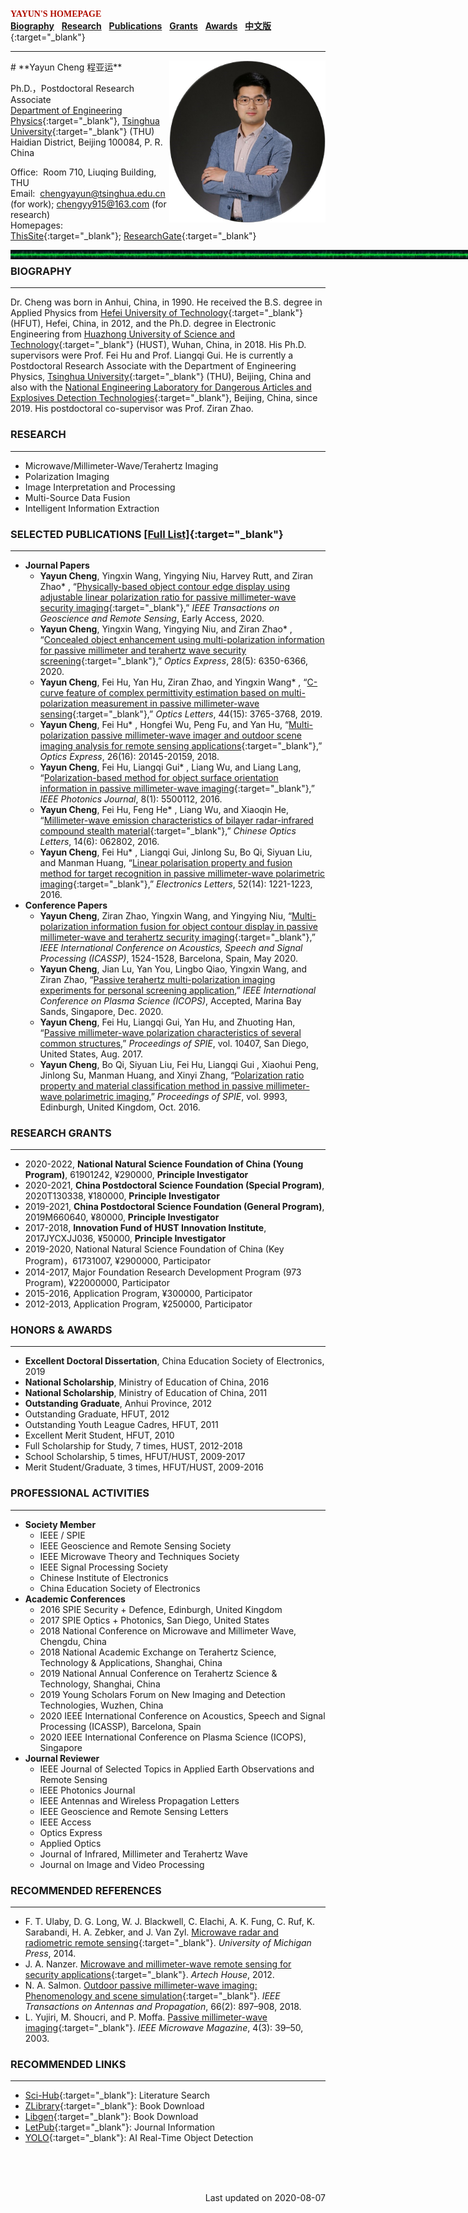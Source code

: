 **<font face="Comic Sans MS" color=Bule>YAYUN'S HOMEPAGE</font>** &nbsp;&nbsp; &nbsp;&nbsp;&nbsp;&nbsp;&nbsp;&nbsp;&nbsp;&nbsp;&nbsp;&nbsp;&nbsp;&nbsp;&nbsp;&nbsp;&nbsp;&nbsp;&nbsp; &nbsp;&nbsp;&nbsp;&nbsp;&nbsp;&nbsp;&nbsp;&nbsp;&nbsp;&nbsp;&nbsp;&nbsp;&nbsp;&nbsp;&nbsp;&nbsp;&nbsp;&nbsp;&nbsp;&nbsp;&nbsp;&nbsp;&nbsp;&nbsp;&nbsp;&nbsp;&nbsp;&nbsp;&nbsp;&nbsp;&nbsp;&nbsp;&nbsp;&nbsp;&nbsp;&nbsp;&nbsp;&nbsp;&nbsp;&nbsp;&nbsp;&nbsp;&nbsp;&nbsp;&nbsp;&nbsp;&nbsp;&nbsp;&nbsp;&nbsp;&nbsp;&nbsp;&nbsp;&nbsp;&nbsp;&nbsp;&nbsp;&nbsp; [**Biography**](#Biography)  &nbsp; [**Research**](#Research) &nbsp; [**Publications**](#Publications) &nbsp; [**Grants**](#Grants) &nbsp; [**Awards**](#Awards) &nbsp; [**中文版**](ChineseVersion.md){:target="_blank"} <span id="Top"> </span>

---
<img src='/PhotoLife.jpg' align='right' style=' width:250px'/>
# **Yayun Cheng 程亚运**

Ph.D.，Postdoctoral Research Associate  
[Department of Engineering Physics](http://www.ep.tsinghua.edu.cn/){:target="_blank"}, [Tsinghua University](http://www.tsinghua.edu.cn/){:target="_blank"} (THU)  
Haidian District, Beijing 100084, P. R. China  

Office:&nbsp; Room 710, Liuqing Building, THU  
Email:&nbsp; chengyayun@tsinghua.edu.cn (for work); chengyy915@163.com (for research)  
Homepages:&nbsp; [ThisSite](http://www.chengyayun.cn){:target="_blank"}; [ResearchGate](http://www.researchgate.net/profile/Yayun_Cheng){:target="_blank"}

<img style="position:absolute;margin-right:0px" src="/EMW-G.jpg" width="1088px" height="15" alt="Photo">

---

### **BIOGRAPHY** <span id="Biography"> </span>
---
Dr. Cheng was born in Anhui, China, in 1990. He received the B.S. degree in Applied Physics from [Hefei University of Technology](http://www.hfut.edu.cn/){:target="_blank"} (HFUT), Hefei, China, in 2012, and the Ph.D. degree in Electronic Engineering from [Huazhong University of Science and Technology](http://www.hust.edu.cn){:target="_blank"} (HUST), Wuhan, China, in 2018. His Ph.D. supervisors were Prof. Fei Hu and Prof. Liangqi Gui. He is currently a Postdoctoral Research Associate with the Department of Engineering Physics, [Tsinghua University](http://www.tsinghua.edu.cn/){:target="_blank"} (THU), Beijing, China and also with the [National Engineering Laboratory for Dangerous Articles and Explosives Detection Technologies](http://www.ep.tsinghua.edu.cn/column/21.html){:target="_blank"}, Beijing, China, since 2019. His postdoctoral co-supervisor was Prof. Ziran Zhao.


### **RESEARCH** <span id="Research"> </span>
---
   - Microwave/Millimeter-Wave/Terahertz Imaging  
   - Polarization Imaging  
   - Image Interpretation and Processing  
   - Multi-Source Data Fusion 
   - Intelligent Information Extraction


### **SELECTED PUBLICATIONS** [[Full List]](Publications.md){:target="_blank"} <span id="Publications"> </span>
---
- **Journal Papers** 
   - **Yayun Cheng**, Yingxin Wang, Yingying Niu, Harvey Rutt, and Ziran Zhao* , “[Physically-based object contour edge display using adjustable linear polarization ratio for passive millimeter-wave security imaging](http://www.doi.org/10.1109/TGRS.2020.3011179){:target="_blank"},” *IEEE Transactions on Geoscience and Remote Sensing*, Early Access, 2020.
   - **Yayun Cheng**, Yingxin Wang, Yingying Niu, and Ziran Zhao* , “[Concealed object enhancement using multi-polarization information for passive millimeter and terahertz wave security screening](https://doi.org/10.1364/OE.384029){:target="_blank"},” *Optics Express*, 28(5): 6350-6366, 2020.
   - **Yayun Cheng**, Fei Hu, Yan Hu, Ziran Zhao, and Yingxin Wang* , “[C-curve feature of complex permittivity estimation based on multi-polarization measurement in passive millimeter-wave sensing](https://doi.org/10.1364/OL.44.003765){:target="_blank"},” *Optics Letters*, 44(15): 3765-3768, 2019.
   - **Yayun Cheng**, Fei Hu* , Hongfei Wu, Peng Fu, and Yan Hu, “[Multi-polarization passive millimeter-wave imager and outdoor scene imaging analysis for remote sensing applications](https://doi.org/10.1364/OE.26.020145){:target="_blank"},” *Optics Express*, 26(16): 20145-20159, 2018.
   - **Yayun Cheng**, Fei Hu, Liangqi Gui* , Liang Wu, and Liang Lang, “[Polarization-based method for object surface orientation information in passive millimeter-wave imaging](https://doi.org/10.1109/JPHOT.2015.2507359){:target="_blank"},” *IEEE Photonics Journal*, 8(1): 5500112, 2016.
   - **Yayun Cheng**, Fei Hu, Feng He* , Liang Wu, and Xiaoqin He, “[Millimeter-wave emission characteristics of bilayer radar-infrared compound stealth material](https://doi.org/10.3788/col201614.062802){:target="_blank"},” *Chinese Optics Letters*, 14(6): 062802, 2016.
   - **Yayun Cheng**, Fei Hu* , Liangqi Gui, Jinlong Su, Bo Qi, Siyuan Liu, and Manman Huang, “[Linear polarisation property and fusion method for target recognition in passive millimeter-wave polarimetric imaging](https://doi.org/10.1049/el.2016.0681){:target="_blank"},” *Electronics Letters*, 52(14): 1221-1223, 2016.
- **Conference Papers** 
   - **Yayun Cheng**, Ziran Zhao, Yingxin Wang, and Yingying Niu, “[Multi-polarization information fusion for object contour display in passive millimeter-wave and terahertz security imaging](https://doi.org/10.1109/ICASSP40776.2020.9054207){:target="_blank"},” *IEEE International Conference on Acoustics, Speech and Signal Processing (ICASSP)*, 1524-1528, Barcelona, Spain, May 2020.
   - **Yayun Cheng**, Jian Lu, Yan You, Lingbo Qiao, Yingxin Wang, and Ziran Zhao, “[Passive terahertz multi-polarization imaging experiments for personal screening application](),” *IEEE International Conference on Plasma Science (ICOPS)*, Accepted, Marina Bay Sands, Singapore, Dec. 2020.
   - **Yayun Cheng**, Fei Hu, Liangqi Gui, Yan Hu, and Zhuoting Han, “[Passive millimeter-wave polarization characteristics of several common structures](https://doi.org/10.1117/12.2270947),” *Proceedings of SPIE*, vol. 10407, San Diego, United States, Aug. 2017.
   - **Yayun Cheng**, Bo Qi, Siyuan Liu, Fei Hu, Liangqi Gui , Xiaohui Peng, Jinlong Su, Manman Huang, and Xinyi Zhang, “[Polarization ratio property and material classification method in passive millimeter-wave polarimetric imaging](https://doi.org/10.1117/12.2239946),” *Proceedings of SPIE*, vol. 9993, Edinburgh, United Kingdom, Oct. 2016.


### **RESEARCH GRANTS** <span id="Grants"> </span>
---
- 2020-2022, **National Natural Science Foundation of China (Young Program)**, 61901242, ¥290000, **Principle Investigator**
- 2020-2021, **China Postdoctoral Science Foundation (Special Program)**, 2020T130338, ¥180000, **Principle Investigator**
- 2019-2021, **China Postdoctoral Science Foundation (General Program)**, 2019M660640, ¥80000, **Principle Investigator**
- 2017-2018, **Innovation Fund of HUST Innovation Institute**, 2017JYCXJJ036, ¥50000, **Principle Investigator**
- 2019-2020, National Natural Science Foundation of China (Key Program)，61731007, ¥2900000, Participator
- 2014-2017, Major Foundation Research Development Program (973 Program), ¥22000000, Participator
- 2015-2016, Application Program, ¥300000, Participator
- 2012-2013, Application Program, ¥250000, Participator


### **HONORS & AWARDS** <span id="Awards"> </span>
---
- **Excellent Doctoral Dissertation**, China Education Society of Electronics, 2019
- **National Scholarship**, Ministry of Education of China, 2016
- **National Scholarship**, Ministry of Education of China, 2011
- **Outstanding Graduate**, Anhui Province, 2012
- Outstanding Graduate, HFUT, 2012
- Outstanding Youth League Cadres, HFUT, 2011
- Excellent Merit Student, HFUT, 2010
- Full Scholarship for Study, 7 times, HUST, 2012-2018
- School Scholarship, 5 times, HFUT/HUST, 2009-2017
- Merit Student/Graduate, 3 times, HFUT/HUST, 2009-2016


### **PROFESSIONAL ACTIVITIES** <span id="Activities"> </span>
---
- **Society Member**
  - IEEE / SPIE
  - IEEE Geoscience and Remote Sensing Society
  - IEEE Microwave Theory and Techniques Society
  - IEEE Signal Processing Society
  - Chinese Institute of Electronics
  - China Education Society of Electronics 
- **Academic Conferences**
  - 2016 SPIE Security + Defence, Edinburgh, United Kingdom
  - 2017 SPIE Optics + Photonics, San Diego, United States
  - 2018 National Conference on Microwave and Millimeter Wave, Chengdu, China
  - 2018 National Academic Exchange on Terahertz Science, Technology & Applications, Shanghai, China
  - 2019 National Annual Conference on Terahertz Science & Technology, Shanghai, China
  - 2019 Young Scholars Forum on New Imaging and Detection Technologies, Wuzhen, China
  - 2020 IEEE International Conference on Acoustics, Speech and Signal Processing (ICASSP), Barcelona, Spain
  - 2020 IEEE International Conference on Plasma Science (ICOPS), Singapore
- **Journal Reviewer**
  - IEEE Journal of Selected Topics in Applied Earth Observations and Remote Sensing
  - lEEE Photonics Journal
  - IEEE Antennas and Wireless Propagation Letters
  - IEEE Geoscience and Remote Sensing Letters
  - IEEE Access
  - Optics Express
  - Applied Optics
  - Journal of Infrared, Millimeter and Terahertz Wave
  - Journal on Image and Video Processing


### **RECOMMENDED REFERENCES** <span id="References"> </span>
---
- F. T. Ulaby, D. G. Long, W. J. Blackwell, C. Elachi, A. K. Fung, C. Ruf, K. Sarabandi, H. A. Zebker, and J. Van Zyl. [Microwave radar and radiometric remote sensing](https://b-ok.cc/book/5319076/84460a){:target="_blank"}. *University of Michigan Press*, 2014.
- J. A. Nanzer. [Microwave and millimeter-wave remote sensing for security applications](https://b-ok.cc/book/4983059/c2ac0a){:target="_blank"}. *Artech House*, 2012.
- N. A. Salmon. [Outdoor passive millimeter-wave imaging: Phenomenology and scene simulation](https://doi.org/10.1109/TAP.2017.2781742){:target="_blank"}. *IEEE Transactions on Antennas and Propagation*, 66(2): 897–908, 2018.
- L. Yujiri, M. Shoucri, and P. Moffa. [Passive millimeter-wave imaging](https://doi.org/10.1109/MMW.2003.1237476){:target="_blank"}. *IEEE Microwave Magazine*, 4(3): 39–50, 2003.


### **RECOMMENDED LINKS**
---
- [Sci-Hub](https://sci-hub.org.cn/){:target="_blank"}: Literature Search
- [ZLibrary](https://b-ok.cc/){:target="_blank"}: Book Download
- [Libgen](http://libgen.li/){:target="_blank"}: Book Download
- [LetPub](https://www.letpub.com.cn/){:target="_blank"}: Journal Information
- [YOLO](https://pjreddie.com/darknet/yolo/){:target="_blank"}: AI Real-Time Object Detection

<br />
<br />
<br />
<p align="right">Last updated on 2020-08-07</p>